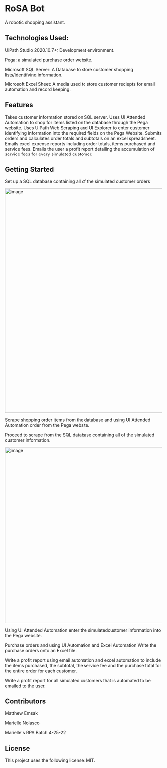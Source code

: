
# <strong>RoSA Bot</strong>

A robotic shopping assistant.

## <strong>Technologies Used:</strong>

UiPath Studio 2020.10.7+: Development environment.

Pega: a simulated purchase order website.

Microsoft SQL Server: A Database to store customer shopping lists/identifying information.

Microsoft Excel Sheet: A media used to store customer reciepts for email automation and record keeping.

## <strong>Features</Strong>

Takes customer information stored on SQL server.
Uses UI Attended Automation to shop for items listed on the database through the Pega website.
Uses UIPath Web Scraping and UI Explorer to enter customer identifying information into the required fields on the Pega Website.
Submits orders and calculates order totals and subtotals on an excel spreadsheet.
Emails excel expense reports including order totals, items purchased and service fees.
Emails the user a profit report detailing the accumulation of service fees for every simulated customer.

## <strong>Getting Started</strong>

Set up a SQL database containing all of the simulated customer orders

![]()<img width="723" alt="image" src="https://user-images.githubusercontent.com/104387212/174142399-2b04dd51-7e14-4e78-aa12-be581b698770.png">

Scrape shopping order items from the database and using UI Attended Automation order from the Pega website.

Proceed to scrape from the SQL database containing all of the simulated customer information.

![]()<img width="568" alt="image" src="https://user-images.githubusercontent.com/104387212/174142675-bbfc06bd-1685-4c81-9958-5623457c679a.png">

Using UI Attended Automation enter the simulatedcustomer information into the Pega website.

Purchase orders and using UI Automation and Excel Automation Write the purchase orders onto an Excel file.

Write a profit report using email automation and excel automation to include the items purchased, the subtotal, the service fee and the purchase total for the entire order for each customer.

Write a profit report for all simulated customers that is automated to be emailed to the user.

## <strong>Contributors</strong>

Matthew Emsak

Marielle Nolasco

Marielle's RPA Batch 4-25-22

## <strong>License</strong>

This project uses the following license: MIT.
